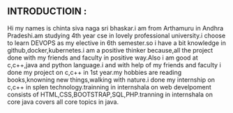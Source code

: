 INTRODUCTIOIN :
---------------
Hi my names is chinta siva naga sri bhaskar.i am from Arthamuru in Andhra Pradeshi.am studying 4th year cse in lovely professional university.i choose to learn DEVOPS as my elective in 6th semester.so i have a bit knowledge in github,docker,kubernetes.i am a positive thinker because,all the project done with my friends and faculty in positive way.Also i am good at c,c++,java and python language.i and with help of my friends and faculty i done my project on c,c++ in 1st year.my hobbies are reading books,knowning new things,walking with nature.i done my internship on c,c++ in splen technology.trainning in internshala on web develpoment consists of HTML,CSS,BOOTSTRAP,SQL,PHP.tranning in internshala on core java covers all core topics in java.
